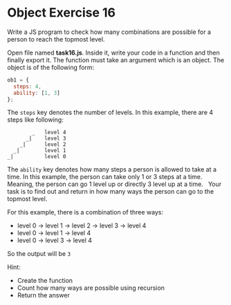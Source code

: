 # Object Exercise 16

Write a JS program to check how many combinations are possible for a person to reach the topmost level.

Open file named **task16.js**. Inside it, write your code in a function and then finally export it.
The function must take an argument which is an object. The object is of the following form:

```js
ob1 = {
  steps: 4,
  ability: [1, 3]
};
```

The `steps` key denotes the number of levels. In this example, there are 4 steps like following:

```
        _   level 4
      _|    level 3
    _|      level 2
  _|        level 1
_|          level 0

```

The `ability` key denotes how many steps a person is allowed to take at a time. In this example, the person can take only 1 or 3 steps at a time. Meaning, the person can go 1 level up or directly 3 level up at a time.  
Your task is to find out and return in how many ways the person can go to the topmost level.

For this example, there is a combination of three ways:

- level 0 -> level 1 -> level 2 -> level 3 -> level 4
- level 0 -> level 1 -> level 4
- level 0 -> level 3 -> level 4

So the output will be `3`

Hint:

- Create the function
- Count how many ways are possible using recursion
- Return the answer